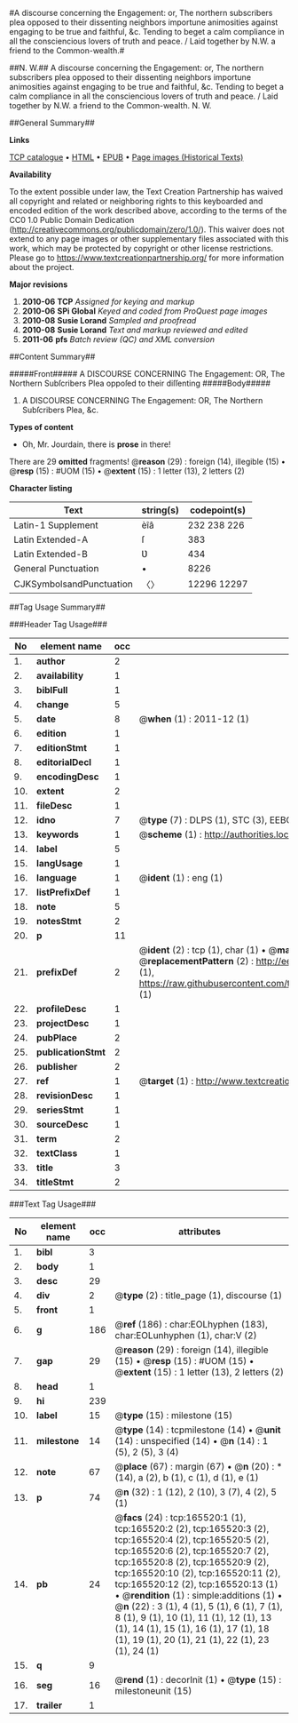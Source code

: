 #A discourse concerning the Engagement: or, The northern subscribers plea opposed to their dissenting neighbors importune animosities against engaging to be true and faithful, &c. Tending to beget a calm compliance in all the consciencious lovers of truth and peace. / Laid together by N.W. a friend to the Common-wealth.#

##N. W.##
A discourse concerning the Engagement: or, The northern subscribers plea opposed to their dissenting neighbors importune animosities against engaging to be true and faithful, &c. Tending to beget a calm compliance in all the consciencious lovers of truth and peace. / Laid together by N.W. a friend to the Common-wealth.
N. W.

##General Summary##

**Links**

[TCP catalogue](http://www.ota.ox.ac.uk/tcp/)  • 
[HTML](http://tei.it.ox.ac.uk/tcp/Texts-HTML/free/A97/A97161.html)  • 
[EPUB](http://tei.it.ox.ac.uk/tcp/Texts-EPUB/free/A97/A97161.epub) • 
[Page images (Historical Texts)](https://historicaltexts.jisc.ac.uk/eebo-99863845e)

**Availability**

To the extent possible under law, the Text Creation Partnership has waived all copyright and related or neighboring rights to this keyboarded and encoded edition of the work described above, according to the terms of the CC0 1.0 Public Domain Dedication (http://creativecommons.org/publicdomain/zero/1.0/). This waiver does not extend to any page images or other supplementary files associated with this work, which may be protected by copyright or other license restrictions. Please go to https://www.textcreationpartnership.org/ for more information about the project.

**Major revisions**

1. __2010-06__ __TCP__ *Assigned for keying and markup*
1. __2010-06__ __SPi Global__ *Keyed and coded from ProQuest page images*
1. __2010-08__ __Susie Lorand__ *Sampled and proofread*
1. __2010-08__ __Susie Lorand__ *Text and markup reviewed and edited*
1. __2011-06__ __pfs__ *Batch review (QC) and XML conversion*

##Content Summary##

#####Front#####
A DISCOURSE CONCERNING The Engagement: OR, The Northern Subſcribers Plea oppoſed to their diſſenting
#####Body#####

1. A DISCOURSE CONCERNING The Engagement: OR, The Northern Subſcribers Plea, &c.

**Types of content**

  * Oh, Mr. Jourdain, there is **prose** in there!

There are 29 **omitted** fragments! 
 @__reason__ (29) : foreign (14), illegible (15)  •  @__resp__ (15) : #UOM (15)  •  @__extent__ (15) : 1 letter (13), 2 letters (2)

**Character listing**


|Text|string(s)|codepoint(s)|
|---|---|---|
|Latin-1 Supplement|èîâ|232 238 226|
|Latin Extended-A|ſ|383|
|Latin Extended-B|Ʋ|434|
|General Punctuation|•|8226|
|CJKSymbolsandPunctuation|〈〉|12296 12297|

##Tag Usage Summary##

###Header Tag Usage###

|No|element name|occ|attributes|
|---|---|---|---|
|1.|__author__|2||
|2.|__availability__|1||
|3.|__biblFull__|1||
|4.|__change__|5||
|5.|__date__|8| @__when__ (1) : 2011-12 (1)|
|6.|__edition__|1||
|7.|__editionStmt__|1||
|8.|__editorialDecl__|1||
|9.|__encodingDesc__|1||
|10.|__extent__|2||
|11.|__fileDesc__|1||
|12.|__idno__|7| @__type__ (7) : DLPS (1), STC (3), EEBO-CITATION (1), PROQUEST (1), VID (1)|
|13.|__keywords__|1| @__scheme__ (1) : http://authorities.loc.gov/ (1)|
|14.|__label__|5||
|15.|__langUsage__|1||
|16.|__language__|1| @__ident__ (1) : eng (1)|
|17.|__listPrefixDef__|1||
|18.|__note__|5||
|19.|__notesStmt__|2||
|20.|__p__|11||
|21.|__prefixDef__|2| @__ident__ (2) : tcp (1), char (1)  •  @__matchPattern__ (2) : ([0-9\-]+):([0-9IVX]+) (1), (.+) (1)  •  @__replacementPattern__ (2) : http://eebo.chadwyck.com/downloadtiff?vid=$1&page=$2 (1), https://raw.githubusercontent.com/textcreationpartnership/Texts/master/tcpchars.xml#$1 (1)|
|22.|__profileDesc__|1||
|23.|__projectDesc__|1||
|24.|__pubPlace__|2||
|25.|__publicationStmt__|2||
|26.|__publisher__|2||
|27.|__ref__|1| @__target__ (1) : http://www.textcreationpartnership.org/docs/. (1)|
|28.|__revisionDesc__|1||
|29.|__seriesStmt__|1||
|30.|__sourceDesc__|1||
|31.|__term__|2||
|32.|__textClass__|1||
|33.|__title__|3||
|34.|__titleStmt__|2||


###Text Tag Usage###

|No|element name|occ|attributes|
|---|---|---|---|
|1.|__bibl__|3||
|2.|__body__|1||
|3.|__desc__|29||
|4.|__div__|2| @__type__ (2) : title_page (1), discourse (1)|
|5.|__front__|1||
|6.|__g__|186| @__ref__ (186) : char:EOLhyphen (183), char:EOLunhyphen (1), char:V (2)|
|7.|__gap__|29| @__reason__ (29) : foreign (14), illegible (15)  •  @__resp__ (15) : #UOM (15)  •  @__extent__ (15) : 1 letter (13), 2 letters (2)|
|8.|__head__|1||
|9.|__hi__|239||
|10.|__label__|15| @__type__ (15) : milestone (15)|
|11.|__milestone__|14| @__type__ (14) : tcpmilestone (14)  •  @__unit__ (14) : unspecified (14)  •  @__n__ (14) : 1 (5), 2 (5), 3 (4)|
|12.|__note__|67| @__place__ (67) : margin (67)  •  @__n__ (20) : * (14), a (2), b (1), c (1), d (1), e (1)|
|13.|__p__|74| @__n__ (32) : 1 (12), 2 (10), 3 (7), 4 (2), 5 (1)|
|14.|__pb__|24| @__facs__ (24) : tcp:165520:1 (1), tcp:165520:2 (2), tcp:165520:3 (2), tcp:165520:4 (2), tcp:165520:5 (2), tcp:165520:6 (2), tcp:165520:7 (2), tcp:165520:8 (2), tcp:165520:9 (2), tcp:165520:10 (2), tcp:165520:11 (2), tcp:165520:12 (2), tcp:165520:13 (1)  •  @__rendition__ (1) : simple:additions (1)  •  @__n__ (22) : 3 (1), 4 (1), 5 (1), 6 (1), 7 (1), 8 (1), 9 (1), 10 (1), 11 (1), 12 (1), 13 (1), 14 (1), 15 (1), 16 (1), 17 (1), 18 (1), 19 (1), 20 (1), 21 (1), 22 (1), 23 (1), 24 (1)|
|15.|__q__|9||
|16.|__seg__|16| @__rend__ (1) : decorInit (1)  •  @__type__ (15) : milestoneunit (15)|
|17.|__trailer__|1||
